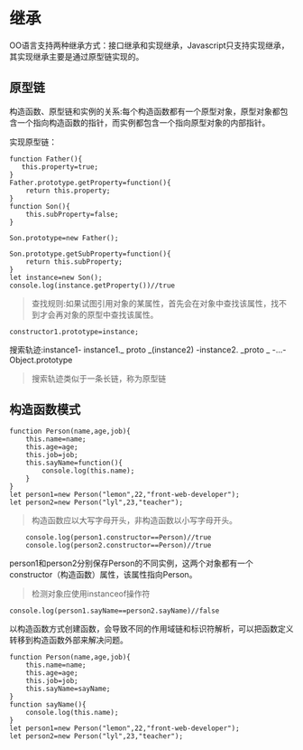 # 继承
OO语言支持两种继承方式：接口继承和实现继承，Javascript只支持实现继承，其实现继承主要是通过原型链实现的。
## 原型链

构造函数、原型链和实例的关系:每个构造函数都有一个原型对象，原型对象都包含一个指向构造函数的指针，而实例都包含一个指向原型对象的内部指针。

实现原型链：
```
function Father(){
   this.property=true;
}
Father.prototype.getProperty=function(){
    return this.property;
}
function Son(){
    this.subProperty=false;
}

Son.prototype=new Father();

Son.prototype.getSubProperty=function(){
    return this.subProperty;
}
let instance=new Son();
console.log(instance.getProperty())//true
```
>查找规则:如果试图引用对象的某属性，首先会在对象中查找该属性，找不到才会再对象的原型中查找该属性。
```
constructor1.prototype=instance;
```
搜索轨迹:instance1- instance1._ proto _(instance2) -instance2. _proto _ -...-Object.prototype
>搜索轨迹类似于一条长链，称为原型链

## 构造函数模式
```
function Person(name,age,job){
    this.name=name;
    this.age=age;
    this.job=job;
    this.sayName=function(){
        console.log(this.name);
    }
}
let person1=new Person("lemon",22,"front-web-developer");
let person2=new Person("lyl",23,"teacher");
```
>构造函数应以大写字母开头，非构造函数以小写字母开头。

```
    console.log(person1.constructor==Person)//true
    console.log(person2.constructor==Person)//true
```
person1和person2分别保存Person的不同实例，这两个对象都有一个constructor（构造函数）属性，该属性指向Person。
>检测对象应使用instanceof操作符

```
console.log(person1.sayName==person2.sayName)//false
```
以构造函数方式创建函数，会导致不同的作用域链和标识符解析，可以把函数定义转移到构造函数外部来解决问题。
```
function Person(name,age,job){
    this.name=name;
    this.age=age;
    this.job=job;
    this.sayName=sayName;
}
function sayName(){
    console.log(this.name);
}
let person1=new Person("lemon",22,"front-web-developer");
let person2=new Person("lyl",23,"teacher");
```
